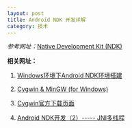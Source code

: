 ```yaml
---
layout: post
title: Android NDK 开发详解
category: 技术
---
```


*参考网址：*[Native Development Kit (NDK)](https://www3.ntu.edu.sg/home/ehchua/programming/android/Android_NDK.html "Markdown")



**相关网址：**

1. [Windows环境下Android NDK环境搭建](http://blog.csdn.net/pengchua/article/details/7582949 "Markdown")

2. [Cygwin & MinGW (for Windows)](https://www3.ntu.edu.sg/home/ehchua/programming/howto/Cygwin_HowTo.html "Markdown")

3. [Cygwin官方下载页面](https://cygwin.com/install.html "Markdown")

3. [Android NDK开发（2）----- JNI多线程](http://biancheng.dnbcw.info/shouji/388426.html "Markdown")
